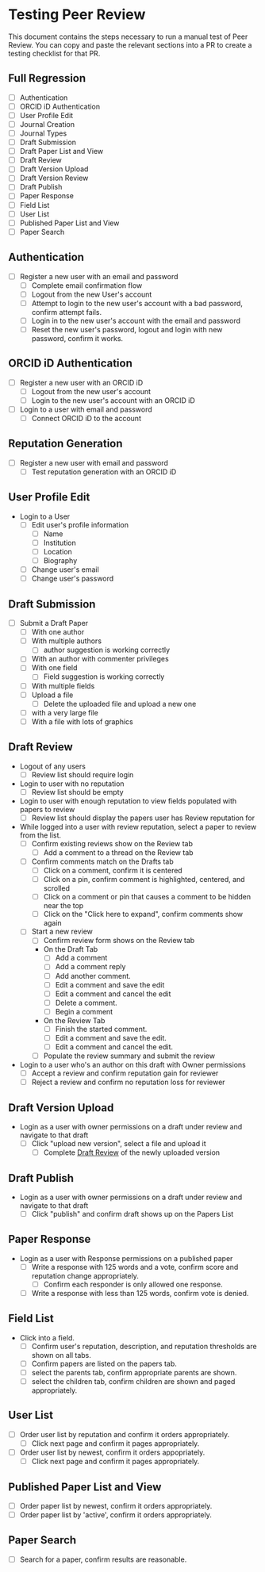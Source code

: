 # Testing Peer Review

This document contains the steps necessary to run a manual test of Peer Review.
You can copy and paste the relevant sections into a PR to create a testing
checklist for that PR.

## Full Regression

- [ ] Authentication
- [ ] ORCID iD Authentication
- [ ] User Profile Edit
- [ ] Journal Creation
- [ ] Journal Types
- [ ] Draft Submission 
- [ ] Draft Paper List and View
- [ ] Draft Review
- [ ] Draft Version Upload
- [ ] Draft Version Review
- [ ] Draft Publish
- [ ] Paper Response
- [ ] Field List
- [ ] User List
- [ ] Published Paper List and View
- [ ] Paper Search

## Authentication

- [ ] Register a new user with an email and password
    - [ ] Complete email confirmation flow
    - [ ] Logout from the new User's account
    - [ ] Attempt to login to the new user's account with a bad password, confirm attempt fails.
    - [ ] Login in to the new user's account with the email and password
    - [ ] Reset the new user's password, logout and login with new password, confirm it works.

## ORCID iD Authentication

- [ ] Register a new user with an ORCID iD
    - [ ] Logout from the new user's account
    - [ ] Login to the new user's account with an ORCID iD

- [ ] Login to a user with email and password
    - [ ] Connect ORCID iD to the account 

## Reputation Generation

- [ ] Register a new user with email and password
    - [ ] Test reputation generation with an ORCID iD

## User Profile Edit

- Login to a User
    - [ ] Edit user's profile information
        - [ ] Name
        - [ ] Institution
        - [ ] Location
        - [ ] Biography
    - [ ] Change user's email
    - [ ] Change user's password 

## Draft Submission

- [ ] Submit a Draft Paper
    - [ ] With one author
    - [ ] With multiple authors
        - [ ] author suggestion is working correctly
    - [ ] With an author with commenter privileges
    - [ ] With one field
        - [ ] Field suggestion is working correctly
    - [ ] With multiple fields
    - [ ] Upload a file
        - [ ] Delete the uploaded file and upload a new one
    - [ ] with a very large file
    - [ ] With a file with lots of graphics

## Draft Review

- Logout of any users
    - [ ] Review list should require login
- Login to user with no reputation
    - [ ] Review list should be empty 
- Login to user with enough reputation to view fields populated with papers to review
    - [ ] Review list should display the papers user has Review reputation for
- While logged into a user with review reputation, select a paper to review from the list.
    - [ ] Confirm existing reviews show on the Review tab
        - [ ] Add a comment to a thread on the Review tab
    - [ ] Confirm comments match on the Drafts tab
        - [ ] Click on a comment, confirm it is centered
        - [ ] Click on a pin, confirm comment is highlighted, centered, and scrolled
        - [ ] Click on a comment or pin that causes a comment to be hidden near the top
        - [ ] Click on the "Click here to expand", confirm comments show again
    - [ ] Start a new review
        - [ ] Confirm review form shows on the Review tab
        - On the Draft Tab
            - [ ] Add a comment
            - [ ] Add a comment reply
            - [ ] Add another comment.
            - [ ] Edit a comment and save the edit
            - [ ] Edit a comment and cancel the edit
            - [ ] Delete a comment.
            - [ ] Begin a comment
        - On the Review Tab
            - [ ] Finish the started comment.
            - [ ] Edit a comment and save the edit.
            - [ ] Edit a comment and cancel the edit.
        - [ ] Populate the review summary and submit the review
- Login to a user who's an author on this draft with Owner permissions
    - [ ] Accept a review and confirm reputation gain for reviewer
    - [ ] Reject a review and confirm no reputation loss for reviewer

## Draft Version Upload

- Login as a user with owner permissions on a draft under review and navigate to that draft
    - [ ] Click "upload new version", select a file and upload it
        - [ ] Complete [Draft Review](draft-review) of the newly uploaded version

## Draft Publish

- Login as a user with owner permissions on a draft under review and navigate to that draft
    - [ ] Click "publish" and confirm draft shows up on the Papers List

## Paper Response

- Login as a user with Response permissions on a published paper
    - [ ] Write a response with 125 words and a vote, confirm score and reputation change appropriately.
        - [ ] Confirm each responder is only allowed one response.
    - [ ] Write a response with less than 125 words, confirm vote is denied.

## Field List

- Click into a field.
    - [ ] Confirm user's reputation, description, and reputation thresholds are shown on all tabs.
    - [ ] Confirm papers are listed on the papers tab.
    - [ ] select the parents tab, confirm appropriate parents are shown.
    - [ ] select the children tab, confirm children are shown and paged appropriately.

## User List

- [ ] Order user list by reputation and confirm it orders appropriately.
    - [ ] Click next page and confirm it pages appropriately.
- [ ] Order user list by newest, confirm it orders appopriately.
    - [ ] Click next page and confirm it pages appropriately.

## Published Paper List and View

- [ ] Order paper list by newest, confirm it orders appropriately.
- [ ] Order paper list by 'active', confirm it orders appropriately.

## Paper Search

- [ ] Search for a paper, confirm results are reasonable.
